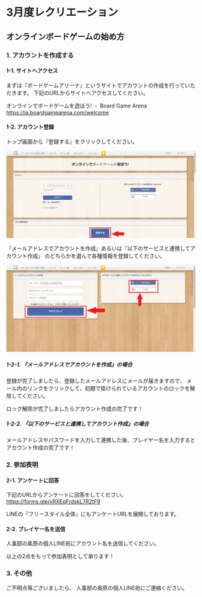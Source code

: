 # 3月度レクリエーション

## オンラインボードゲームの始め方

### 1. アカウントを作成する

#### 1-1. サイトへアクセス

まずは『ボードゲームアリーナ』というサイトでアカウントの作成を行っていただきます。
下記のURLからサイトへアクセスしてください。

オンラインでボードゲームを遊ぼう! ・ Board Game Arena
https://ja.boardgamearena.com/welcome

#### 1-2. アカウント登録

トップ画面から『登録する』をクリックしてください。

![](./go-to-register-screen-button.png)

『メールアドレスでアカウントを作成』あるいは『以下のサービスと連携してアカウント作成』
のどちらかを選んで各種情報を登録してください。

![](./register-button.png)

##### 1-2-1. 『メールアドレスでアカウントを作成』の場合

登録が完了しましたら、登録したメールアドレスにメールが届きますので、
メール内のリンクをクリックして、初期で掛けられているアカウントのロックを解除してください。

ロック解除が完了しましたらアカウント作成の完了です！

##### 1-2-2. 『以下のサービスと連携してアカウント作成』の場合

メールアドレスやパスワードを入力して連携した後、プレイヤー名を入力するとアカウント作成の完了です！

### 2. 参加表明

#### 2-1. アンケートに回答

下記のURLからアンケートに回答をしてください。
https://forms.gle/vRXEqFrdskL7R2tF9

LINEの『フリースタイル全体』にもアンケートURLを展開しております。

#### 2-2. プレイヤー名を送信

人事部の奥原の個人LINE宛にアカウント名を送信してください。


以上の2点をもって参加表明として承ります！

### 3. その他

ご不明点等ございましたら、
人事部の奥原の個人LINE宛にご連絡ください。
